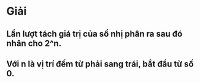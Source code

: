 # Giải
## Lần lượt tách giá trị của số nhị phân ra sau đó nhân cho 2^n. 
## Với n là vị trí đếm từ phải sang trái, bắt đầu từ số 0.
